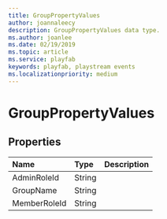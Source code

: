 ```yaml
---
title: GroupPropertyValues
author: joannaleecy
description: GroupPropertyValues data type.
ms.author: joanlee
ms.date: 02/19/2019
ms.topic: article
ms.service: playfab
keywords: playfab, playstream events
ms.localizationpriority: medium
---
```


# GroupPropertyValues

## Properties

|Name|Type|Description|
| :--------------------|:-------------------|:----------------------|
|AdminRoleId|String||
|GroupName|String||
|MemberRoleId|String||
